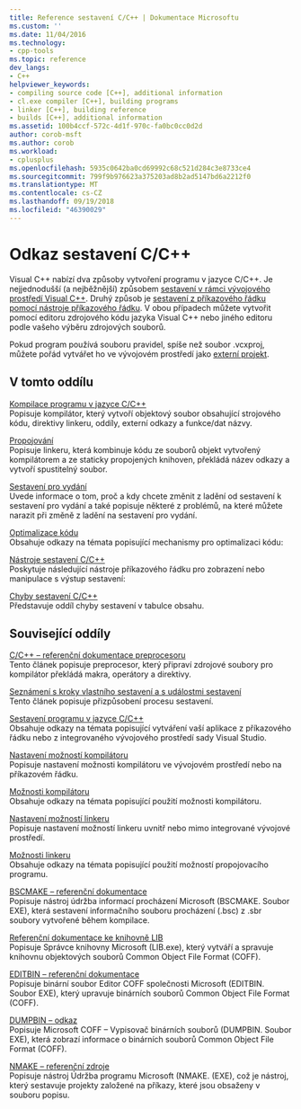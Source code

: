 ```yaml
---
title: Reference sestavení C/C++ | Dokumentace Microsoftu
ms.custom: ''
ms.date: 11/04/2016
ms.technology:
- cpp-tools
ms.topic: reference
dev_langs:
- C++
helpviewer_keywords:
- compiling source code [C++], additional information
- cl.exe compiler [C++], building programs
- linker [C++], building reference
- builds [C++], additional information
ms.assetid: 100b4ccf-572c-4d1f-970c-fa0bc0cc0d2d
author: corob-msft
ms.author: corob
ms.workload:
- cplusplus
ms.openlocfilehash: 5935c0642ba0cd69992c68c521d284c3e8733ce4
ms.sourcegitcommit: 799f9b976623a375203ad8b2ad5147bd6a2212f0
ms.translationtype: MT
ms.contentlocale: cs-CZ
ms.lasthandoff: 09/19/2018
ms.locfileid: "46390029"
---
```

# <a name="cc-building-reference"></a>Odkaz sestavení C/C++

Visual C++ nabízí dva způsoby vytvoření programu v jazyce C/C++. Je nejjednodušší (a nejběžnější) způsobem [sestavení v rámci vývojového prostředí Visual C++](../../ide/building-cpp-projects-in-visual-studio.md). Druhý způsob je [sestavení z příkazového řádku pomocí nástroje příkazového řádku](../../build/building-on-the-command-line.md). V obou případech můžete vytvořit pomocí editoru zdrojového kódu jazyka Visual C++ nebo jiného editoru podle vašeho výběru zdrojových souborů.

Pokud program používá souboru pravidel, spíše než soubor .vcxproj, můžete pořád vytvářet ho ve vývojovém prostředí jako [externí projekt](../../ide/building-external-projects.md).

## <a name="in-this-section"></a>V tomto oddílu

[Kompilace programu v jazyce C/C++](../../build/reference/compiling-a-c-cpp-program.md)<br/>
Popisuje kompilátor, který vytvoří objektový soubor obsahující strojového kódu, direktivy linkeru, oddíly, externí odkazy a funkce/dat názvy.

[Propojování](../../build/reference/linking.md)<br/>
Popisuje linkeru, která kombinuje kódu ze souborů objekt vytvořený kompilátorem a ze staticky propojených knihoven, překládá název odkazy a vytvoří spustitelný soubor.

[Sestavení pro vydání](../../build/reference/release-builds.md)<br/>
Uvede informace o tom, proč a kdy chcete změnit z ladění od sestavení k sestavení pro vydání a také popisuje některé z problémů, na které můžete narazit při změně z ladění na sestavení pro vydání.

[Optimalizace kódu](../../build/reference/optimizing-your-code.md)<br/>
Obsahuje odkazy na témata popisující mechanismy pro optimalizaci kódu:

[Nástroje sestavení C/C++](../../build/reference/c-cpp-build-tools.md)<br/>
Poskytuje následující nástroje příkazového řádku pro zobrazení nebo manipulace s výstup sestavení:

[Chyby sestavení C/C++](../../error-messages/compiler-errors-1/c-cpp-build-errors.md)<br/>
Představuje oddíl chyby sestavení v tabulce obsahu.

## <a name="related-sections"></a>Související oddíly

[C/C++ – referenční dokumentace preprocesoru](../../preprocessor/c-cpp-preprocessor-reference.md)<br/>
Tento článek popisuje preprocesor, který připraví zdrojové soubory pro kompilátor překládá makra, operátory a direktivy.

[Seznámení s kroky vlastního sestavení a s událostmi sestavení](../../ide/understanding-custom-build-steps-and-build-events.md)<br/>
Tento článek popisuje přizpůsobení procesu sestavení.

[Sestavení programu v jazyce C/C++](../../build/building-c-cpp-programs.md)<br/>
Obsahuje odkazy na témata popisující vytváření vaší aplikace z příkazového řádku nebo z integrovaného vývojového prostředí sady Visual Studio.

[Nastavení možností kompilátoru](../../build/reference/setting-compiler-options.md)<br/>
Popisuje nastavení možnosti kompilátoru ve vývojovém prostředí nebo na příkazovém řádku.

[Možnosti kompilátoru](../../build/reference/compiler-options.md)<br/>
Obsahuje odkazy na témata popisující použití možnosti kompilátoru.

[Nastavení možností linkeru](../../build/reference/setting-linker-options.md)<br/>
Popisuje nastavení možností linkeru uvnitř nebo mimo integrované vývojové prostředí.

[Možnosti linkeru](../../build/reference/linker-options.md)<br/>
Obsahuje odkazy na témata popisující použití možností propojovacího programu.

[BSCMAKE – referenční dokumentace](../../build/reference/bscmake-reference.md)<br/>
Popisuje nástroj údržba informací procházení Microsoft (BSCMAKE. Soubor EXE), která sestavení informačního souboru procházení (.bsc) z .sbr soubory vytvořené během kompilace.

[Referenční dokumentace ke knihovně LIB](../../build/reference/lib-reference.md)<br/>
Popisuje Správce knihovny Microsoft (LIB.exe), který vytváří a spravuje knihovnu objektových souborů Common Object File Format (COFF).

[EDITBIN – referenční dokumentace](../../build/reference/editbin-reference.md)<br/>
Popisuje binární soubor Editor COFF společnosti Microsoft (EDITBIN. Soubor EXE), který upravuje binárních souborů Common Object File Format (COFF).

[DUMPBIN – odkaz](../../build/reference/dumpbin-reference.md)<br/>
Popisuje Microsoft COFF – Vypisovač binárních souborů (DUMPBIN. Soubor EXE), která zobrazí informace o binárních souborů Common Object File Format (COFF).

[NMAKE – referenční zdroje](../../build/nmake-reference.md)<br/>
Popisuje nástroj Údržba programu Microsoft (NMAKE. (EXE), což je nástroj, který sestavuje projekty založené na příkazy, které jsou obsaženy v souboru popisu.